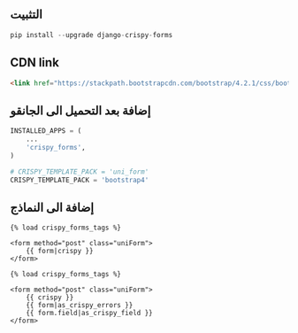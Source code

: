 ## التثبيت
```python
pip install --upgrade django-crispy-forms
```

## CDN link
```html
<link href="https://stackpath.bootstrapcdn.com/bootstrap/4.2.1/css/bootstrap.min.css" rel="stylesheet" integrity="sha384-GJzZqFGwb1QTTN6wy59ffF1BuGJpLSa9DkKMp0DgiMDm4iYMj70gZWKYbI706tWS" crossorigin="anonymous">
```

## إضافة بعد التحميل الى الجانقو
```python
INSTALLED_APPS = (
    ...
    'crispy_forms',
)

# CRISPY_TEMPLATE_PACK = 'uni_form'
CRISPY_TEMPLATE_PACK = 'bootstrap4'
```

## إضافة الى النماذج
```django
{% load crispy_forms_tags %}

<form method="post" class="uniForm">
    {{ form|crispy }}
</form>
```

```django
{% load crispy_forms_tags %}

<form method="post" class="uniForm">
    {{ crispy }}
    {{ form|as_crispy_errors }}
    {{ form.field|as_crispy_field }}
</form>
```
